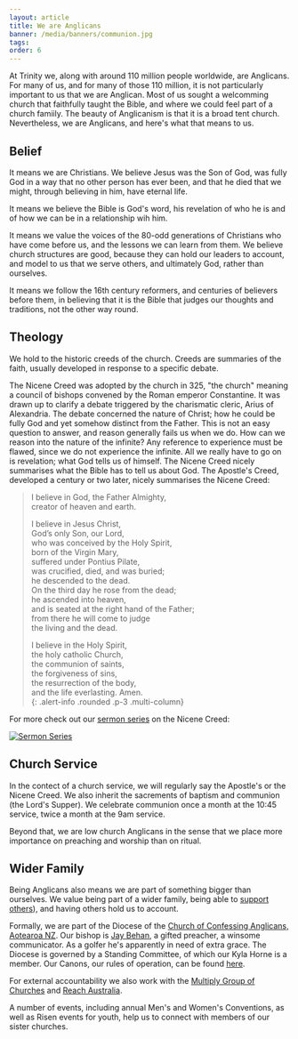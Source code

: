 ```yaml
---
layout: article
title: We are Anglicans
banner: /media/banners/communion.jpg
tags: 
order: 6
---
```


At Trinity we, along with around 110 million people worldwide, are Anglicans. For many of us, and for many of those 110 million, it is not particularly important to us that we are Anglican. Most of us sought a welcomming church that faithfully taught the Bible, and where we could feel part of a church famiily. The beauty of Anglicanism is that it is a broad tent church. Nevertheless, we are Anglicans, and here's what that means to us.

<!--excerpt end-->

## Belief

It means we are Christians. We believe Jesus was the Son of God, was fully God in a way that no other person has ever been, and that he died that we might, through believing in him, have eternal life.

It means we believe the Bible is God's word, his revelation of who he is and of how we can be in a relationship wih him.

It means we value the voices of the 80-odd generations of Christians who have come before us, and the lessons we can learn from them. We believe church structures are good, because they can hold our leaders to account, and model to us that we serve others, and ultimately God, rather than ourselves.

It means we follow the 16th century reformers, and centuries of believers before them, in believing that it is the Bible that judges our thoughts and traditions, not the other way round. 


## Theology 

We hold to the historic creeds of the church. Creeds are summaries of the faith, usually developed in response to a specific debate. 

The Nicene Creed was adopted by the church in 325, "the church" meaning a council of bishops convened by the Roman emperor Constantine. It was drawn up to clarify a debate triggered by the charismatic cleric, Arius of Alexandria. The debate concerned the nature of Christ; how he could be fully God and yet somehow distinct from the Father. This is not an easy question to answer, and reason generally fails us when we do. How can we reason into the nature of the infinite? Any reference to experience must be flawed, since we do not experience the infinite. All we really have to go on is revelation; what God tells us of himself. The Nicene Creed nicely summarises what the Bible has to tell us about God. The Apostle's Creed, developed a century or two later, nicely summarises the Nicene Creed:

> I believe in God, the Father Almighty,  
> creator of heaven and earth.  
>   
> I believe in Jesus Christ,  
> God’s only Son, our Lord,  
> who was conceived by the Holy Spirit,  
> born of the Virgin Mary,  
> suffered under Pontius Pilate,  
> was crucified, died, and was buried;  
> he descended to the dead.  
> On the third day he rose from the dead;  
> he ascended into heaven,  
> and is seated at the right hand of the Father;  
> from there he will come to judge  
> the living and the dead.  
>   
> I believe in the Holy Spirit,  
> the holy catholic Church,  
> the communion of saints,  
> the forgiveness of sins,  
> the resurrection of the body,  
> and the life everlasting. Amen.  
{: .alert-info .rounded .p-3 .multi-column}

For more check out our [sermon series](https://listen.trinitysc.nz/browse/series/64) on the Nicene Creed:

[![Sermon Series](https://api.sermo.nz/trinitysc/api/v1/series/64/thumbnail)](https://listen.trinitysc.nz/browse/series/64)

## Church Service

In the contect of a church service, we will regularly say the Apostle's or the Nicene Creed. We also inherit the sacrements of baptism and communion (the Lord's Supper). We celebrate communion once a month at the 10:45 service, twice a month at the 9am service.

Beyond that, we are low church Anglicans in the sense that we place more importance on preaching and worship than on ritual.

## Wider Family

Being Anglicans also means we are part of something bigger than ourselves. We value being part of a wider family, being able to [support others](/about/missions)), and having others hold us to account.

Formally, we are part of the Diocese of the [Church of Confessing Anglicans, Aotearoa NZ](https://confessinganglicans.nz/). Our bishop is [Jay Behan](https://confessinganglicans.nz/leadership/), a gifted preacher, a winsome communicator. As a golfer he's apparently in need of extra grace. The Diocese is governed by a Standing Committee, of which our Kyla Horne is a member. Our Canons, our rules of operation, can be found [here](https://confessinganglicans.nz/documents/canons/).

For external accountability we also work with the [Multiply Group of Churches](https://multiply.co.nz/) and [Reach Australia](https://reachaustralia.com.au/).

A number of events, including annual Men's and Women's Conventions, as well as Risen events for youth, help us to connect with members of our sister churches.

